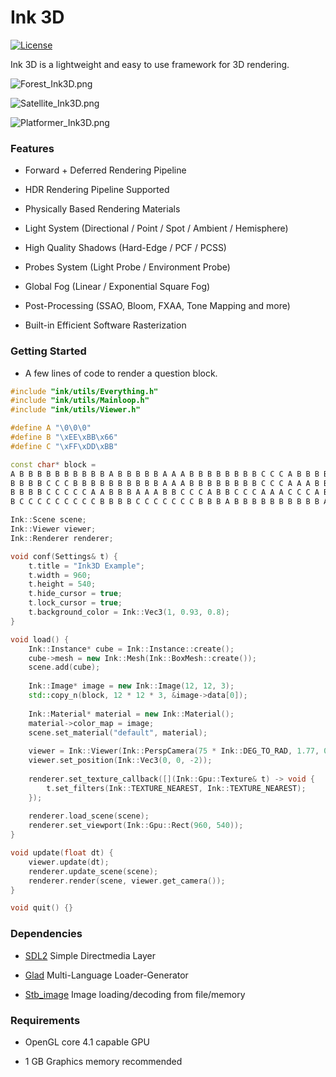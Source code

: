 Ink 3D
========

[![License](http://img.shields.io/:license-mit-blue.svg)](http://doge.mit-license.org)

Ink 3D is a lightweight and easy to use framework for 3D rendering.

![Forest_Ink3D.png](https://s2.loli.net/2022/09/16/HWl1xMqmyFhAvNp.png "Forest - Render by Ink3D")

![Satellite_Ink3D.png](https://s2.loli.net/2022/09/16/dJblkZyncmNR3oF.png "Satellite - Render by Ink3D")

![Platformer_Ink3D.png](https://s2.loli.net/2022/09/19/eO61ZPmyVGjtCSA.png "Platformer Game - Render by Ink3D")

### Features ###

- Forward + Deferred Rendering Pipeline

- HDR Rendering Pipeline Supported

- Physically Based Rendering Materials

- Light System (Directional / Point / Spot / Ambient / Hemisphere)

- High Quality Shadows (Hard-Edge / PCF / PCSS)

- Probes System (Light Probe / Environment Probe)

- Global Fog (Linear / Exponential Square Fog)

- Post-Processing (SSAO, Bloom, FXAA, Tone Mapping and more)

- Built-in Efficient Software Rasterization

### Getting Started ###

- A few lines of code to render a question block.

```CPP
#include "ink/utils/Everything.h"
#include "ink/utils/Mainloop.h"
#include "ink/utils/Viewer.h"

#define A "\0\0\0"
#define B "\xEE\xBB\x66"
#define C "\xFF\xDD\xBB"

const char* block =
A B B B B B B B B B B A B B B B B A A A B B B B B B B B C C C A B B B B
B B B B C C C B B B B B B B B B B A A A B B B B B B B B C C C A A A B B
B B B B C C C C C A A B B B A A A B B C C C A B B C C C A A A C C C A B
B C C C C C C C C C B B B B C C C C C C C B B B A B B B B B B B B B B A;

Ink::Scene scene;
Ink::Viewer viewer;
Ink::Renderer renderer;

void conf(Settings& t) {
    t.title = "Ink3D Example";
    t.width = 960;
    t.height = 540;
    t.hide_cursor = true;
    t.lock_cursor = true;
    t.background_color = Ink::Vec3(1, 0.93, 0.8);
}

void load() {
    Ink::Instance* cube = Ink::Instance::create();
    cube->mesh = new Ink::Mesh(Ink::BoxMesh::create());
    scene.add(cube);
    
    Ink::Image* image = new Ink::Image(12, 12, 3);
    std::copy_n(block, 12 * 12 * 3, &image->data[0]);
    
    Ink::Material* material = new Ink::Material();
    material->color_map = image;
    scene.set_material("default", material);
    
    viewer = Ink::Viewer(Ink::PerspCamera(75 * Ink::DEG_TO_RAD, 1.77, 0.05, 1000));
    viewer.set_position(Ink::Vec3(0, 0, -2));
    
    renderer.set_texture_callback([](Ink::Gpu::Texture& t) -> void {
        t.set_filters(Ink::TEXTURE_NEAREST, Ink::TEXTURE_NEAREST);
    });
    
    renderer.load_scene(scene);
    renderer.set_viewport(Ink::Gpu::Rect(960, 540));
}

void update(float dt) {
    viewer.update(dt);
    renderer.update_scene(scene);
    renderer.render(scene, viewer.get_camera());
}

void quit() {}
```

### Dependencies ###

- [SDL2](https://libsdl.org) Simple Directmedia Layer

- [Glad](https://glad.dav1d.de) Multi-Language Loader-Generator

- [Stb_image](https://github.com/nothings/stb) Image loading/decoding from file/memory

### Requirements ###

- OpenGL core 4.1 capable GPU

- 1 GB Graphics memory recommended
